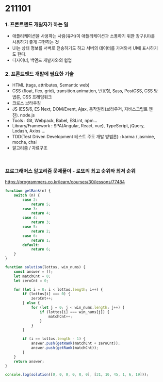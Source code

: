 # 211101
### 1. 프론트엔드 개발자가 하는 일
 - 애플리케이션을 사용하는 사람(유저(이 애플리케이션과 소통하기 위한 창구(UI)를 사용하기 좋게 구현하는 것
 - UI는 상태 정보를 서버로 전송하기도 하고 서버의 데이터를 가져와서 UI에 표시하기도 한다.
 - 디자이너, 백엔드 개발자와의 협업

### 2. 프론트엔드 개발에 필요한 기술
 - HTML (tags, attributes, Semantic web)
 - CSS (float, flex, grid), transition.animation, 반응형, Sass, PostCSS, CSS 방법론, CSS 프레임워크
 - 크로스 브라우징
 - JS (ES5/6, ES Next, DOM/Event, Ajax, 동작원리(브라우저, 자바스크립트 엔진). node.js
 - Tools : Git, Webpack, Babel, ESLint, npm...
 - Library/Framework : SPA(Angular, React, vue), TypeScript, jQuery, Lodash, Axios ...
 - TDD(Test Driven Development 테스트 주도 개발 방법론) : karma / jasmine, mocha, chai
 - 알고리즘 / 자료구조

<br>

### 프로그래머스 알고리즘 문제풀이 - 로또의 최고 순위와 최저 순위
https://programmers.co.kr/learn/courses/30/lessons/77484

```jsx
function getRank(n) {
	switch (n) {
		case 2:
			return 5;
		case 3:
			return 4;
		case 4:
			return 3;
		case 5:
			return 2;
		case 6:
			return 1;
		default:
			return 6;
	}
}

function solution(lottos, win_nums) {
	const answer = [];
	let matchCnt = 0;
	let zeroCnt = 0;

	for (let i = 0; i < lottos.length; i++) {
		if (lottos[i] === 0) {
			zeroCnt++;
		} else {
			for (let j = 0; j < win_nums.length; j++) {
				if (lottos[i] === win_nums[j]) {
					matchCnt++;
				}
			}
		}

		if (i == lottos.length - 1) {
			answer.push(getRank(matchCnt + zeroCnt));
			answer.push(getRank(matchCnt));
		}
	}
	return answer;
}

console.log(solution([0, 0, 0, 0, 0, 0], [31, 10, 45, 1, 6, 19]));
```

